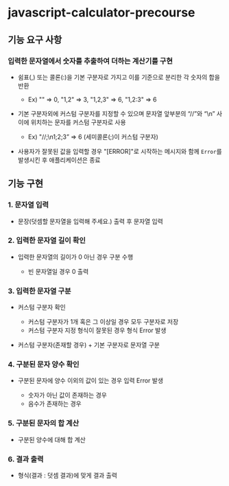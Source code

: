 # javascript-calculator-precourse

## 기능 요구 사항

### 입력한 문자열에서 숫자를 추출하여 더하는 계산기를 구현

- 쉼표(,) 또는 콜론(:)을 기본 구분자로 가지고 이를 기준으로 분리한 각 숫자의 합을 반환

  - Ex) "" => 0, "1,2" => 3, "1,2,3" => 6, "1,2:3" => 6

- 기본 구분자외에 커스텀 구분자를 지정할 수 있으며 문자열 앞부분의 “//”와 “\n” 사이에 위치하는 문자를 커스텀 구분자로 사용

  - Ex) "//;\n1;2;3” ⇒ 6 (세미콜론(;)이 커스텀 구분자)

- 사용자가 잘못된 값을 입력할 경우 "[ERROR]"로 시작하는 메시지와 함께 `Error`를 발생시킨 후 애플리케이션은 종료

## 기능 구현

### 1. 문자열 입력

- 문장(덧셈할 문자열을 입력해 주세요.) 출력 후 문자열 입력

### 2. 입력한 문자열 길이 확인

- 입력한 문자열의 길이가 0 아닌 경우 구분 수행

  - 빈 문자열일 경우 0 출력

### 3. 입력한 문자열 구분

- 커스텀 구분자 확인

  - 커스텀 구분자가 1개 혹은 그 이상일 경우 모두 구분자로 저장
  - 커스텀 구분자 지정 형식이 잘못된 경우 형식 Error 발생

- 커스텀 구분자(존재할 경우) + 기본 구분자로 문자열 구분

### 4. 구분된 문자 양수 확인

- 구분된 문자에 양수 이외의 값이 있는 경우 입력 Error 발생

  - 숫자가 아닌 값이 존재하는 경우
  - 음수가 존재하는 경우

### 5. 구분된 문자의 합 계산

- 구분된 양수에 대해 합 계산

### 6. 결과 출력

- 형식(결과 : 덧셈 결과)에 맞게 결과 출력
